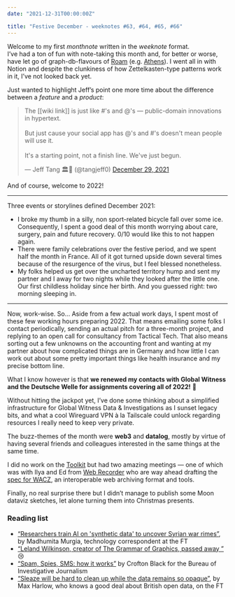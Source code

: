 ```yaml
---
date: "2021-12-31T00:00:00Z"

title: "Festive December - weeknotes #63, #64, #65, #66"
---
```


Welcome to my first _monthnote_ written in the _weeknote_ format.  
I’ve had a ton of fun with note-taking this month and, for better or worse, have let go of graph-db-flavours of [Roam](https://roamresearch.com/) (e.g. [Athens](http://athensresearch.org/)). I went all in with Notion and despite the clunkiness of how Zettelkasten-type patterns work in it, I’ve not looked back yet.

Just wanted to highlight Jeff’s point one more time about the difference between a _feature_ and a _product_:

<blockquote class="twitter-tweet"><p lang="en" dir="ltr">The [[wiki link]] is just like #&#39;s and @&#39;s — public-domain innovations in hypertext.<br><br>But just cause your social app has @&#39;s and #&#39;s doesn&#39;t mean people will use it.<br><br>It&#39;s a starting point, not a finish line. We&#39;ve just begun.</p>&mdash; Jeff Tang 🏛🍊 (@tangjeff0) <a href="https://twitter.com/tangjeff0/status/1476284525797801985?ref_src=twsrc%5Etfw">December 29, 2021</a></blockquote> <script async src="https://platform.twitter.com/widgets.js" charset="utf-8"></script>

And of course, welcome to 2022!

---

Three events or storylines defined December 2021:

- I broke my thumb in a silly, non sport-related bicycle fall over some ice. Consequently, I spent a good deal of this month worrying about care, surgery, pain and future recovery. 0/10 would like this to not happen again.
- There were family celebrations over the festive period, and we spent half the month in France. All of it got turned upside down several times because of the resurgence of the virus, but I feel blessed nonetheless.
- My folks helped us get over the uncharted territory hump and sent my partner and I away for two nights while they looked after the little one. Our first childless holiday since her birth. And you guessed right: two morning sleeping in.

---

Now, work-wise. So… Aside from a few actual work days, I spent most of these few working hours preparing 2022. That means emailing some folks I contact periodically, sending an actual pitch for a three-month project, and replying to an open call for consultancy from Tactical Tech. That also means sorting out a few unknowns on the accounting front and wanting at my partner about how complicated things are in Germany and how little I can work out about some pretty important things like health insurance and my precise bottom line.

What I know however is that **we renewed my contacts with Global Witness and the Deutsche Welle for assignments covering all of 2022!** 🎉

Without hitting the jackpot yet, I’ve done some thinking about a simplified infrastructure for Global Witness Data & Investigations as I sunset legacy bits, and what a cool Wireguard VPN à la Tailscale could unlock regarding resources I really need to keep very private.

The buzz-themes of the month were **web3** and **datalog**, mostly by virtue of having several friends and colleagues interested in the same things at the same time.

I did no work on the [Toolkit](https://digitalevidencetoolkit.org) but had two amazing meetings — one of which was with Ilya and Ed from [Web Recorder](https://webrecorder.net/) who are way ahead drafting the [spec for WACZ](https://webrecorder.github.io/wacz-spec/), an interoperable web archiving format and tools.

Finally, no real surprise there but I didn’t manage to publish some Moon dataviz sketches, let alone turning them into Christmas presents.

### Reading list

- [“Researchers train AI on 'synthetic data' to uncover Syrian war rimes”](https://www.ft.com/content/8399873e-0dda-4c87-ba59-0e2678166fba), by Madhumita Murgia, technology correspondent at the FT
- [“Leland Wilkinson, creator of The Grammar of Graphics, passed away ”](https://flowingdata.com/2021/12/13/leland-wilkinson-creator-of-the-grammar-of-graphics-passed-away/) 😢
- [“Spam, Spies, SMS: how it works”](https://www.thebureauinvestigates.com/stories/2021-12-06/spam-spies-sms-how-it-works) by Crofton Black for the Bureau of Investigative Journalism
- [“Sleaze will be hard to clean up while the data remains so opaque”](https://www.ft.com/content/8fbd120f-9377-4a7c-8c6f-c0b0a620b2f4), by Max Harlow, who knows a good deal about British open data, on the FT
